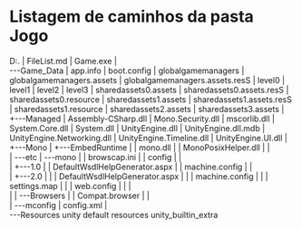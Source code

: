 # Listagem de caminhos da pasta Jogo

D:.
|   FileList.md
|   Game.exe
|   
\---Game_Data
    |   app.info
    |   boot.config
    |   globalgamemanagers
    |   globalgamemanagers.assets
    |   globalgamemanagers.assets.resS
    |   level0
    |   level1
    |   level2
    |   level3
    |   sharedassets0.assets
    |   sharedassets0.assets.resS
    |   sharedassets0.resource
    |   sharedassets1.assets
    |   sharedassets1.assets.resS
    |   sharedassets1.resource
    |   sharedassets2.assets
    |   sharedassets3.assets
    |   
    +---Managed
    |       Assembly-CSharp.dll
    |       Mono.Security.dll
    |       mscorlib.dll
    |       System.Core.dll
    |       System.dll
    |       UnityEngine.dll
    |       UnityEngine.dll.mdb
    |       UnityEngine.Networking.dll
    |       UnityEngine.Timeline.dll
    |       UnityEngine.UI.dll
    |       
    +---Mono
    |   +---EmbedRuntime
    |   |       mono.dll
    |   |       MonoPosixHelper.dll
    |   |       
    |   \---etc
    |       \---mono
    |           |   browscap.ini
    |           |   config
    |           |   
    |           +---1.0
    |           |       DefaultWsdlHelpGenerator.aspx
    |           |       machine.config
    |           |       
    |           +---2.0
    |           |   |   DefaultWsdlHelpGenerator.aspx
    |           |   |   machine.config
    |           |   |   settings.map
    |           |   |   web.config
    |           |   |   
    |           |   \---Browsers
    |           |           Compat.browser
    |           |           
    |           \---mconfig
    |                   config.xml
    |                   
    \---Resources
            unity default resources
            unity_builtin_extra
            
